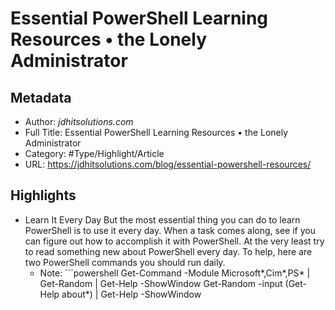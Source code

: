 # Essential PowerShell Learning Resources • the Lonely Administrator

## Metadata

* Author: *jdhitsolutions.com*
* Full Title: Essential PowerShell Learning Resources • the Lonely Administrator
* Category: #Type/Highlight/Article
* URL: https://jdhitsolutions.com/blog/essential-powershell-resources/

## Highlights

* Learn It Every Day
  But the most essential thing you can do to learn PowerShell is to use it every day. When a task comes along, see if you can figure out how to accomplish it with PowerShell. At the very least try to read something new about PowerShell every day. To help, here are two PowerShell commands you should run daily.
  * Note: \```powershell
    Get-Command -Module Microsoft\*,Cim\*,PS\* | Get-Random | Get-Help -ShowWindow
    Get-Random -input (Get-Help about\*) | Get-Help -ShowWindow
    ````
    ````
